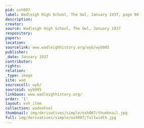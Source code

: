 ```yaml
---
pid: osh007
label: Wadleigh High School, The Owl, January 1937, page 98
description:
creator:
source: Wadleigh High School, The Owl, January 1937
respository:
papers:
location:
sourcelink: www.wadleighhistory.org/wyb/wyb005
publisher:
_date: January 1937
contributor:
rights:
relation:
_type: image
site: wad
sourcecoll: wyb/
sourceid: wyb005
linkbase: www.wadleighhistory.org/
order: '1'
layout: exh_item
collection: wadexhsel
thumbnail: img/derivatives/simple/osh007/thumbnail.jpg
full: img/derivatives/simple/osh007/fullwidth.jpg
---
```


